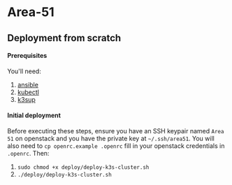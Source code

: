 # Area-51

## Deployment from scratch
#### Prerequisites
You'll need:
 1. [ansible](https://docs.ansible.com/ansible/latest/installation_guide/intro_installation.html)
 2. [kubectl](https://kubernetes.io/docs/tasks/tools/)
 3. [k3sup](https://github.com/alexellis/k3sup#download-k3sup-tldr)

#### Initial deployment
Before executing these steps, ensure you have an SSH keypair named `Area 51` on openstack and you have the private key at `~/.ssh/area51`. You will also need to `cp openrc.example .openrc` fill in your openstack credentials in `.openrc`. Then:
 1. `sudo chmod +x deploy/deploy-k3s-cluster.sh`
 2. `./deploy/deploy-k3s-cluster.sh`
